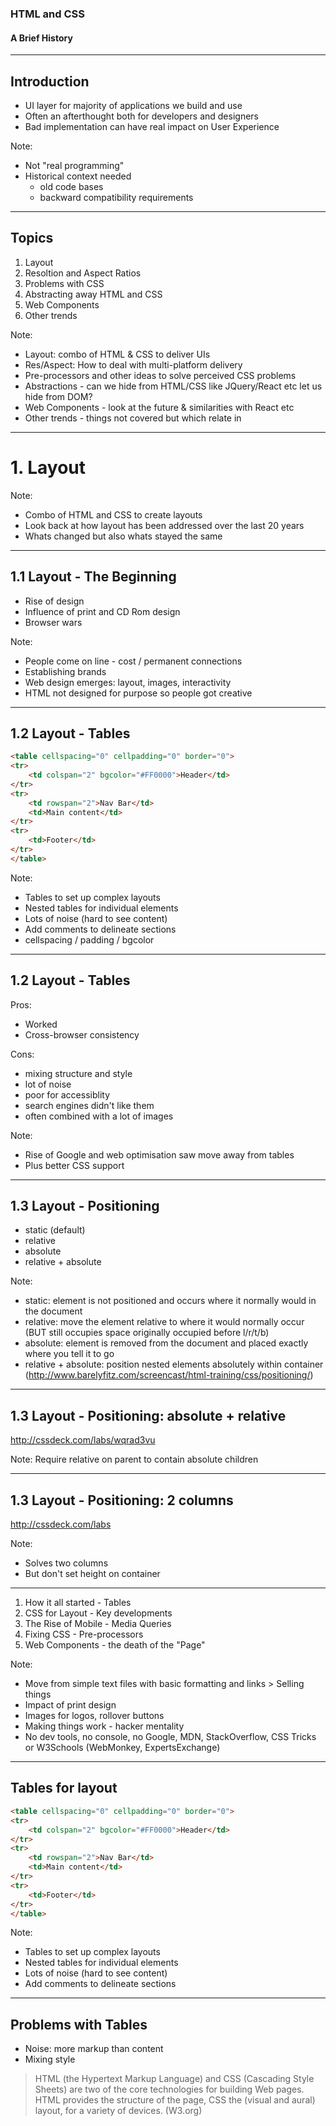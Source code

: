 ### HTML and CSS
#### A Brief History

---

## Introduction

- UI layer for majority of applications we build and use
- Often an afterthought both for developers and designers
- Bad implementation can have real impact on User Experience

Note:
- Not "real programming"
- Historical context needed
	- old code bases
	- backward compatibility requirements
---

## Topics

1. Layout
2. Resoltion and Aspect Ratios
3. Problems with CSS
4. Abstracting away HTML and CSS
5. Web Components
6. Other trends

Note:
- Layout: combo of HTML & CSS to deliver UIs
- Res/Aspect: How to deal with multi-platform delivery
- Pre-processors and other ideas to solve perceived CSS problems
- Abstractions - can we hide from HTML/CSS like JQuery/React etc let us hide from DOM?
- Web Components - look at the future & similarities with React etc
- Other trends - things not covered but which relate in

---

# 1. Layout

Note:
- Combo of HTML and CSS to create layouts
- Look back at how layout has been addressed over the last 20 years
- Whats changed but also whats stayed the same

---

## 1.1 Layout - The Beginning

- Rise of design
- Influence of print and CD Rom design
- Browser wars

Note:
- People come on line - cost / permanent connections
- Establishing brands
- Web design emerges: layout, images, interactivity
- HTML not designed for purpose so people got creative

---

## 1.2 Layout - Tables

```html
<table cellspacing="0" cellpadding="0" border="0">
<tr>
	<td colspan="2" bgcolor="#FF0000">Header</td>
</tr>
<tr>
	<td rowspan="2">Nav Bar</td>
	<td>Main content</td>
</tr>
<tr>
	<td>Footer</td>
</tr>
</table>
```

Note:
- Tables to set up complex layouts
- Nested tables for individual elements
- Lots of noise (hard to see content)
- Add comments to delineate sections
- cellspacing / padding / bgcolor

---

## 1.2 Layout - Tables

Pros:
- Worked
- Cross-browser consistency

Cons:
- mixing structure and style
- lot of noise
- poor for accessiblity
- search engines didn't like them
- often combined with a lot of images

Note:
- Rise of Google and web optimisation saw move away from tables
- Plus better CSS support

---

## 1.3 Layout - Positioning

- static (default)
- relative
- absolute
- relative + absolute

Note:
- static: element is not positioned and occurs where it normally would in the document
- relative: move the element relative to where it would normally occur (BUT still occupies space originally occupied before l/r/t/b)
- absolute: element is removed from the document and placed exactly where you tell it to go
- relative + absolute: position nested elements absolutely within container
(http://www.barelyfitz.com/screencast/html-training/css/positioning/)

---

## 1.3 Layout - Positioning: absolute + relative

http://cssdeck.com/labs/wqrad3vu

Note:
Require relative on parent to contain absolute children

---

## 1.3 Layout - Positioning: 2 columns

http://cssdeck.com/labs

Note:
- Solves two columns
- But don't set height on container

















--------------------------------------------------------
1. How it all started - Tables
2. CSS for Layout - Key developments
3. The Rise of Mobile - Media Queries
4. Fixing CSS - Pre-processors
5. Web Components - the death of the "Page"



Note:
- Move from simple text files with basic formatting and links > Selling things
- Impact of print design
- Images for logos, rollover buttons
- Making things work - hacker mentality
- No dev tools, no console, no Google, MDN, StackOverflow, CSS Tricks or W3Schools (WebMonkey, ExpertsExchange)

---

## Tables for layout

```html
<table cellspacing="0" cellpadding="0" border="0">
<tr>
	<td colspan="2" bgcolor="#FF0000">Header</td>
</tr>
<tr>
	<td rowspan="2">Nav Bar</td>
	<td>Main content</td>
</tr>
<tr>
	<td>Footer</td>
</tr>
</table>
```

Note:
- Tables to set up complex layouts
- Nested tables for individual elements
- Lots of noise (hard to see content)
- Add comments to delineate sections

---

## Problems with Tables

- Noise: more markup than content
- Mixing style

> HTML (the Hypertext Markup Language) and CSS (Cascading Style Sheets) are two of the core technologies for building Web pages. HTML provides the structure of the page, CSS the (visual and aural) layout, for a variety of devices.
(W3.org)
